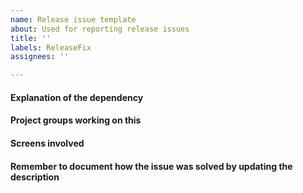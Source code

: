 ```yaml
---
name: Release issue template
about: Used for reporting release issues
title: ''
labels: ReleaseFix
assignees: ''

---
```


#### Explanation of the dependency

#### Project groups working on this

#### Screens involved

#### Remember to document how the issue was solved by updating the description
